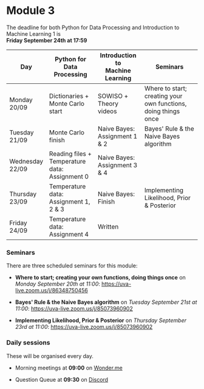 
# Module 3

The deadline for both Python for Data Processing and Introduction to Machine Learning 1 is<br>**Friday September 24th at 17:59**

| Day                | Python for<br>Data Processing      | Introduction to<br>Machine Learning | Seminars                                                       |
|--------------------|------------------------------------|-------------------------------------|----------------------------------------------------------------|
| Monday<br>20/09    | Dictionaries +<br>Monte Carlo start | SOWISO +<br>Theory videos          | Where to start; creating your own functions, doing things once |
| Tuesday<br>21/09   | Monte Carlo finish                 | Naive Bayes: Assignment 1 & 2       | Bayes' Rule & the Naive Bayes algorithm                        |
| Wednesday<br>22/09 | Reading files +<br>Temperature data: Assignment 0 | Naive Bayes: Assignment 3 & 4 |                                                       |
| Thursday<br>23/09  | Temperature data: Assignment 1, 2 & 3 | Naive Bayes: Finish              | Implementing Likelihood, Prior & Posterior                     |
| Friday<br>24/09    | Temperature data: Assignment 4     | Written                             |                                                                |

### Seminars

There are three scheduled seminars for this module:

* **Where to start; creating your own functions, doing things once** on *Monday September 20th at 11:00*: <https://uva-live.zoom.us/j/86348750456>

* **Bayes' Rule & the Naive Bayes algorithm** on *Tuesday September 21st at 11:00*: <https://uva-live.zoom.us/j/85073960902>

* **Implementing Likelihood, Prior & Posterior** on *Thursday September 23rd at 11:00*: <https://uva-live.zoom.us/j/85073960902>

### Daily sessions

These will be organised every day.

* Morning meetings at **09:00** on [Wonder.me](https://www.wonder.me/r?id=c6cdcb4d-7901-44dc-9b9f-fe90898c22a5)

* Question Queue at **09:30** on [Discord](https://discord.gg/y9BVSck5z5)

